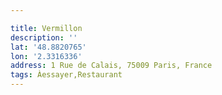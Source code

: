 ```yaml
---

title: Vermillon
description: ''
lat: '48.8820765'
lon: '2.3316336'
address: 1 Rue de Calais, 75009 Paris, France
tags: Àessayer,Restaurant
---
```

